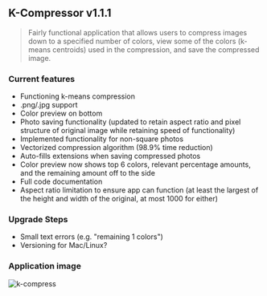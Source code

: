 ## K-Compressor v1.1.1
> Fairly functional application that allows users to compress images down to a specified number of colors, view some of the colors (k-means centroids) used in the compression, and save the compressed image. 

### Current features
* Functioning k-means compression
* .png/.jpg support
* Color preview on bottom
* Photo saving functionality (updated to retain aspect ratio and pixel structure of original image while retaining speed of functionality)
* Implemented functionality for non-square photos
* Vectorized compression algorithm (98.9% time reduction)
* Auto-fills extensions when saving compressed photos
* Color preview now shows top 6 colors, relevant percentage amounts, and the remaining amount off to the side
* Full code documentation
* Aspect ratio limitation to ensure app can function (at least the largest of the height and width of the original, at most 1000 for either)

### Upgrade Steps
* Small text errors (e.g. "remaining 1 colors")
* Versioning for Mac/Linux?

### Application image
![k-compress](https://github.com/user-attachments/assets/53f61ed9-4bd3-4ad2-b983-b566e18a6ed5)
